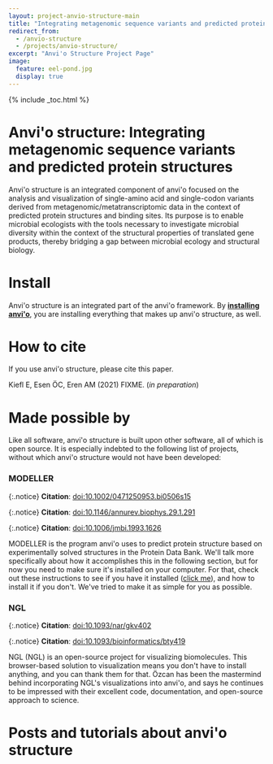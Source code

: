 ```yaml
---
layout: project-anvio-structure-main
title: "Integrating metagenomic sequence variants and predicted protein structures"
redirect_from:
  - /anvio-structure
  - /projects/anvio-structure/
excerpt: "Anvi'o Structure Project Page"
image:
  feature: eel-pond.jpg
  display: true
---
```


{% include _toc.html %}

# Anvi'o structure: Integrating metagenomic sequence variants and predicted protein structures

Anvi'o structure is an integrated component of anvi'o focused on the analysis and visualization of
single-amino acid and single-codon variants derived from metagenomic/metatranscriptomic data in the
context of predicted protein structures and binding sites. Its purpose is to enable microbial
ecologists with the tools necessary to investigate microbial diversity within the context of the
structural properties of translated gene products, thereby bridging a gap between microbial ecology
and structural biology.

# Install

Anvi'o structure is an integrated part of the anvi'o framework. By **[installing anvi'o](/install-anvio/)**,
you are installing everything that makes up anvi'o structure, as well.

# How to cite

If you use anvi'o structure, please cite this paper.

Kiefl E, Esen ÖC, Eren AM (2021) FIXME. (*in preparation*)

# Made possible by

Like all software, anvi'o structure is built upon other software, all of which is open source. It is
especially indebted to the following list of projects, without which anvi'o structure would not have been
developed:

### MODELLER

{:.notice}
**Citation**: [doi:10.1002/0471250953.bi0506s15](https://doi.org/10.1002/0471250953.bi0506s15)

{:.notice}
**Citation**: [doi:10.1146/annurev.biophys.29.1.291](https://doi.org/10.1146/annurev.biophys.29.1.291)

{:.notice}
**Citation**: [doi:10.1006/jmbi.1993.1626](https://doi.org/10.1006/jmbi.1993.1626)

MODELLER is the program anvi'o uses to predict protein structure based on experimentally solved structures in the Protein Data Bank. We'll talk more specifically about how it accomplishes this in the following section, but for now you need to make sure it's installed on your computer. For that, check out these instructions to see if you have it installed ([click me](http://merenlab.org/2016/06/18/installing-third-party-software/#modeller)), and how to install it if you don't. We've tried to make it as simple for you as possible.

### NGL

{:.notice}
**Citation**: [doi:10.1093/nar/gkv402](https://doi.org/10.1093/nar/gkv402)

{:.notice}
**Citation**: [doi:10.1093/bioinformatics/bty419](https://doi.org/10.1093/bioinformatics/bty419)

NGL (NGL) is an open-source project for visualizing biomolecules. This browser-based solution to visualization means you don't have to install anything, and you can thank them for that. Özcan has been the mastermind behind incorporating NGL's visualizations into anvi'o, and says he continues to be impressed with their excellent code, documentation, and open-source approach to science.


# Posts and tutorials about anvi'o structure
